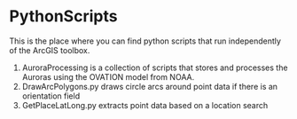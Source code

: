 # PythonScripts
This is the place where you can find python scripts that run independently of the ArcGIS toolbox.

1. AuroraProcessing is a collection of scripts that stores and processes the Auroras using the OVATION model from NOAA.
2. DrawArcPolygons.py draws circle arcs around point data if there is an orientation field
3. GetPlaceLatLong.py extracts point data based on a location search
